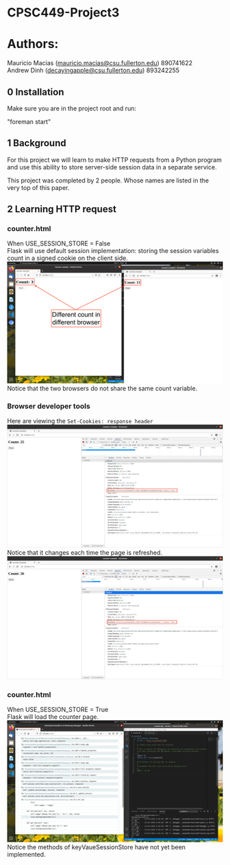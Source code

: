 # CPSC449-Project3
 # Authors: 
Mauricio Macias (mauricio.macias@csu.fullerton.edu) 890741622 <br/>
Andrew Dinh	(decayingapple@csu.fullerton.edu) 893242255 <br/>


## 0 Installation
Make sure you are in the project root and run:

"foreman start"

## 1 Background 

For this project we will learn to make HTTP requests from a Python program and use this ability to store server-side session data in a separate service. 

This project was completed by 2 people. Whose names are listed in the very top of this paper.

## 2 Learning HTTP request
### counter.html
When USE_SESSION_STORE = False <br/>
Flask will use default session implementation: storing the session variables count in a signed cookie on the client side. <br/>
![](q2.png) <br/>
Notice that the two browsers do not share the same count variable.  <br/>
### Browser developer tools
Here are viewing the `Set-Cookies: response header ` <br/>
![](q3-1.png) <br/>
Notice that it changes each time the page is refreshed. <br/>
![](q3-2.png) <br/>
### counter.html
When USE_SESSION_STORE = True <br/>
Flask will load the counter page. <br/>
![](q6.png) <br/>
Notice the methods of keyVaueSessionStore have not yet been implemented.  <br/>
